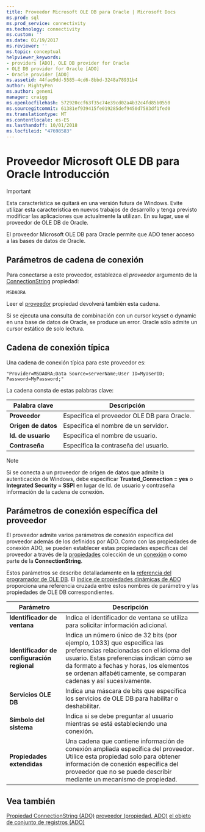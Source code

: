 ```yaml
---
title: Proveedor Microsoft OLE DB para Oracle | Microsoft Docs
ms.prod: sql
ms.prod_service: connectivity
ms.technology: connectivity
ms.custom: ''
ms.date: 01/19/2017
ms.reviewer: ''
ms.topic: conceptual
helpviewer_keywords:
- providers [ADO], OLE DB provider for Oracle
- OLE DB provider for Oracle [ADO]
- Oracle provider [ADO]
ms.assetid: 44fae9dd-5585-4cd6-8bbd-3248a78931b4
author: MightyPen
ms.author: genemi
manager: craigg
ms.openlocfilehash: 572920ccf63f35c74e39cd02a4b32c4fd85b0550
ms.sourcegitcommit: 61381ef939415fe019285def9450d7583df1fed0
ms.translationtype: MT
ms.contentlocale: es-ES
ms.lasthandoff: 10/01/2018
ms.locfileid: "47698583"
---
```

# <a name="microsoft-ole-db-provider-for-oracle-overview"></a>Proveedor Microsoft OLE DB para Oracle Introducción
> [!IMPORTANT]
>  Esta característica se quitará en una versión futura de Windows. Evite utilizar esta característica en nuevos trabajos de desarrollo y tenga previsto modificar las aplicaciones que actualmente la utilizan. En su lugar, use el proveedor de OLE DB de Oracle.

 El proveedor Microsoft OLE DB para Oracle permite que ADO tener acceso a las bases de datos de Oracle.

## <a name="connection-string-parameters"></a>Parámetros de cadena de conexión
 Para conectarse a este proveedor, establezca el *proveedor* argumento de la [ConnectionString](../../../ado/reference/ado-api/connectionstring-property-ado.md) propiedad:

```
MSDAORA
```

 Leer el [proveedor](../../../ado/reference/ado-api/provider-property-ado.md) propiedad devolverá también esta cadena.

 Si se ejecuta una consulta de combinación con un cursor keyset o dynamic en una base de datos de Oracle, se produce un error. Oracle sólo admite un cursor estático de solo lectura.

## <a name="typical-connection-string"></a>Cadena de conexión típica
 Una cadena de conexión típica para este proveedor es:

```
"Provider=MSDAORA;Data Source=serverName;User ID=MyUserID; Password=MyPassword;"
```

 La cadena consta de estas palabras clave:

|Palabra clave|Descripción|
|-------------|-----------------|
|**Proveedor**|Especifica el proveedor OLE DB para Oracle.|
|**Origen de datos**|Especifica el nombre de un servidor.|
|**Id. de usuario**|Especifica el nombre de usuario.|
|**Contraseña**|Especifica la contraseña del usuario.|

> [!NOTE]
>  Si se conecta a un proveedor de origen de datos que admite la autenticación de Windows, debe especificar **Trusted_Connection = yes** o **Integrated Security = SSPI** en lugar de Id. de usuario y contraseña información de la cadena de conexión.

## <a name="provider-specific-connection-parameters"></a>Parámetros de conexión específica del proveedor
 El proveedor admite varios parámetros de conexión específica del proveedor además de los definidos por ADO. Como con las propiedades de conexión ADO, se pueden establecer estas propiedades específicas del proveedor a través de la [propiedades](../../../ado/reference/ado-api/properties-collection-ado.md) colección de un [conexión](../../../ado/reference/ado-api/connection-object-ado.md) o como parte de la **ConnectionString**.

 Estos parámetros se describe detalladamente en la [referencia del programador de OLE DB](http://msdn.microsoft.com/3c5e2dd5-35e5-4a93-ac3a-3818bb43bbf8). El [índice de propiedades dinámicas de ADO](../../../ado/reference/ado-api/ado-dynamic-property-index.md) proporciona una referencia cruzada entre estos nombres de parámetro y las propiedades de OLE DB correspondientes.

|Parámetro|Descripción|
|---------------|-----------------|
|**Identificador de ventana**|Indica el identificador de ventana se utiliza para solicitar información adicional.|
|**Identificador de configuración regional**|Indica un número único de 32 bits (por ejemplo, 1033) que especifica las preferencias relacionadas con el idioma del usuario. Estas preferencias indican cómo se da formato a fechas y horas, los elementos se ordenan alfabéticamente, se comparan cadenas y así sucesivamente.|
|**Servicios OLE DB**|Indica una máscara de bits que especifica los servicios de OLE DB para habilitar o deshabilitar.|
|**Símbolo del sistema**|Indica si se debe preguntar al usuario mientras se está estableciendo una conexión.|
|**Propiedades extendidas**|Una cadena que contiene información de conexión ampliada específica del proveedor. Utilice esta propiedad solo para obtener información de conexión específica del proveedor que no se puede describir mediante un mecanismo de propiedad.|

## <a name="see-also"></a>Vea también
 [Propiedad ConnectionString (ADO)](../../../ado/reference/ado-api/connectionstring-property-ado.md) [proveedor (propiedad, ADO)](../../../ado/reference/ado-api/provider-property-ado.md) [el objeto de conjunto de registros (ADO)](../../../ado/reference/ado-api/recordset-object-ado.md)
